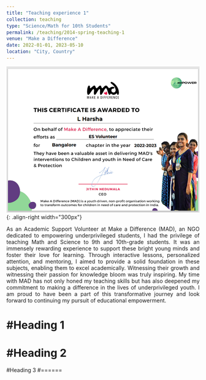 ```yaml
---
title: "Teaching experience 1"
collection: teaching
type: "Science/Math for 10th Students"
permalink: /teaching/2014-spring-teaching-1
venue: "Make a Difference"
date: 2022-01-01, 2023-05-10
location: "City, Country"
---
```


![Certificate of MAD](/files/Mad_certificate.png){: .align-right width="300px"}
<div style="text-align: justify;">
As an Academic Support Volunteer at Make a Difference (MAD), an NGO dedicated to 
empowering underprivileged students, I had the privilege of teaching Math and Science to 
9th and 10th-grade students. It was an immensely rewarding experience to support these 
bright young minds and foster their love for learning. Through interactive lessons, personalized attention, and mentoring, I aimed to provide a solid foundation in these subjects, enabling 
them to excel academically. 
Witnessing their growth and witnessing their passion for knowledge bloom was truly inspiring. 
My time with MAD has not only honed my teaching skills but has also deepened my commitment 
to making a difference in the lives of underprivileged youth. I am proud to have been a part 
of this transformative journey and look forward to continuing my pursuit of educational empowerment.

</div>





#Heading 1
======

#Heading 2
======

#Heading 3
#======